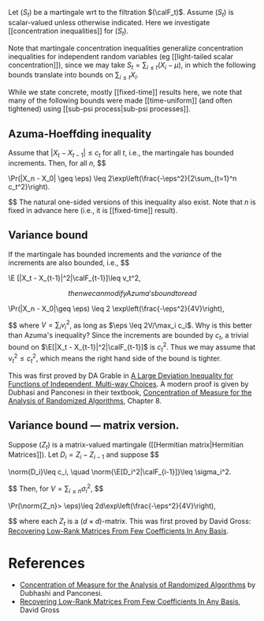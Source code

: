 
Let $(S_t)$ be a martingale wrt to the filtration $(\calF_t)$. Assume $(S_t)$ is scalar-valued unless otherwise indicated. Here we investigate [[concentration inequalities]] for $(S_t)$. 

Note that martingale concentration inequalities generalize concentration inequalities for independent random variables (eg [[light-tailed scalar concentration]]), since we may take $S_t = \sum_{i\leq t} (X_i - \mu)$, in which the following bounds translate into bounds on $\sum_{i\leq t}X_i$. 

While we state concrete, mostly [[fixed-time]] results here, we note that many of the following bounds were made [[time-uniform]] (and often tightened) using [[sub-psi process|sub-psi processes]].  


## Azuma-Hoeffding inequality 

Assume that $|X_t - X_{t-1}|\leq c_t$ for all $t$, i.e., the martingale has bounded increments. Then, for all $n$, 
$$

\Pr(|X_n - X_0| \geq \eps) \leq 2\exp\left(\frac{-\eps^2}{2\sum_{t=1}^n c_t^2}\right).

$$
The natural one-sided versions of this inequality also exist. Note that $n$ is fixed in advance here (i.e., it is [[fixed-time]] result). 

## Variance bound 

If the martingale has bounded increments and the _variance_ of the increments are also bounded, i.e., 
$$

\E [|X_t - X_{t-1}|^2|\calF_{t-1}]\leq v_t^2,

$$
then we can modify Azuma's bound to read 
$$

\Pr(|X_n - X_0|\geq \eps) \leq 2 \exp\left(\frac{-\eps^2}{4V}\right),

$$
where $V = \sum_i v_i^2$, as long as $\eps \leq 2V/\max_i c_i$.  Why is this better than Azuma's inequality? Since the increments are bounded by $c_t$, a trivial bound on $\E[|X_t - X_{t-1}|^2|\calF_{t-1}]$ is $c_t^2$. Thus we may assume that $v_t^2\leq c_t^2$, which means the right hand side of the bound is tighter. 

This was first proved by DA Grable in [A Large Deviation Inequality for Functions of Independent, Multi-way Choices](https://citeseerx.ist.psu.edu/document?repid=rep1&type=pdf&doi=3b7858b4475d8027cf49c8afbaac34b4229731fb). A modern proof is given by Dubhasi and Panconesi in their textbook, [Concentration of Measure for the Analysis of Randomized Algorithms](http://wwwusers.di.uniroma1.it/~ale/Corsi/AlgoPro/monograph.pdf), Chapter 8. 

## Variance bound —  matrix version. 

Suppose $(Z_t)$ is a matrix-valued martingale ([[Hermitian matrix|Hermitian Matrices]]). Let $D_i = Z_i - Z_{i-1}$ and suppose 
$$

\norm{D_i}\leq c_i, \quad \norm{\E[D_i^2|\calF_{i-1}]}\leq \sigma_i^2.

$$
Then, for $V = \sum_{i\leq n} \sigma_i^2$, 
$$

\Pr(\norm{Z_n}> \eps)\leq 2d\exp\left(\frac{-\eps^2}{4V}\right),

$$
where each $Z_t$ is a $(d\times d)$-matrix. This was first proved by David Gross: [Recovering Low-Rank Matrices From Few Coefficients In Any Basis](https://www.math.ucdavis.edu/~strohmer/courses/270/lowrank_Gross.pdf). 


# References
- [Concentration of Measure for the Analysis of Randomized Algorithms](http://wwwusers.di.uniroma1.it/~ale/Corsi/AlgoPro/monograph.pdf) by Dubhashi and Panconesi. 
- [Recovering Low-Rank Matrices From Few Coefficients In Any Basis](https://www.math.ucdavis.edu/~strohmer/courses/270/lowrank_Gross.pdf), David Gross 

